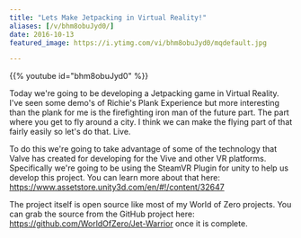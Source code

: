 ```yaml
---
title: "Lets Make Jetpacking in Virtual Reality!"
aliases: [/v/bhm8obuJyd0/]
date: 2016-10-13
featured_image: https://i.ytimg.com/vi/bhm8obuJyd0/mqdefault.jpg

---
```


{{% youtube id="bhm8obuJyd0" %}}

Today we're going to be developing a Jetpacking game in Virtual Reality. I've seen some demo's of Richie's Plank Experience but more interesting than the plank for me is the firefighting iron man of the future part. The part where you get to fly around a city. I think we can make the flying part of that fairly easily so let's do that. Live.

To do this we're going to take advantage of some of the technology that Valve has created for developing for the Vive and other VR platforms. Specifically we're going to be using the SteamVR Plugin for unity to help us develop this project. You can learn more about that here: https://www.assetstore.unity3d.com/en/#!/content/32647

The project itself is open source like most of my World of Zero projects. You can grab the source from the GitHub project here: https://github.com/WorldOfZero/Jet-Warrior once it is complete.